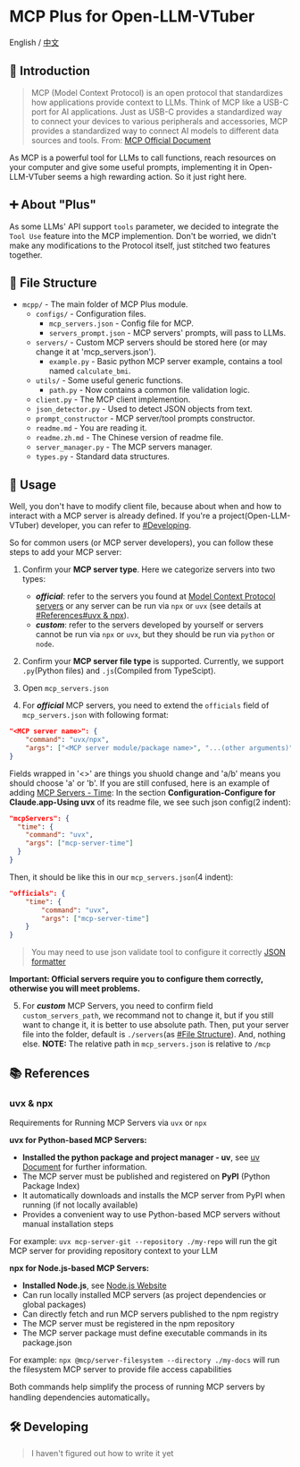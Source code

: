 # MCP Plus for Open-LLM-VTuber

English / [中文](./readme.zh.md)



## 📄 Introduction

> MCP (Model Context Protocol) is an open protocol that standardizes how applications provide context to LLMs. Think of MCP like a USB-C port for AI applications. Just as USB-C provides a standardized way to connect your devices to various peripherals and accessories, MCP provides a standardized way to connect AI models to different data sources and tools.
> From: [MCP Official Document][1]

As MCP is a powerful tool for LLMs to call functions, reach resources on your computer and give some useful prompts, implementing it in Open-LLM-VTuber seems a high rewarding action. So it just right here.



## ➕ About "Plus"

As some LLMs' API support `tools` parameter, we decided to integrate the `Tool Use` feature into the MCP implemention. Don't be worried, we didn't make any modifications to the Protocol itself, just stitched two features together.



## 📁 File Structure

- `mcpp/` - The main folder of MCP Plus module.
    - `configs/` - Configuration files.
        - `mcp_servers.json` - Config file for MCP.
        - `servers_prompt.json` - MCP servers' prompts, will pass to LLMs.
    - `servers/` - Custom MCP servers should be stored here (or may change it at 'mcp_servers.json').
        - `example.py` - Basic python MCP server example, contains a tool named `calculate_bmi`.
    - `utils/` - Some useful generic functions.
        - `path.py` - Now contains a common file validation logic.
    - `client.py` - The MCP client implemention.
    - `json_detector.py` - Used to detect JSON objects from text.
    - `prompt_constructor` - MCP server/tool prompts constructor.
    - `readme.md` - You are reading it.
    - `readme.zh.md` - The Chinese version of readme file.
    - `server_manager.py` - The MCP servers manager.
    - `types.py` - Standard data structures.



## 🔧 Usage

Well, you don't have to modify client file, because about when and how to interact with a MCP server is already defined. If you're a project(Open-LLM-VTuber) developer, you can refer to [#Developing](#️-developing). 

So for common users (or MCP server developers), you can follow these steps to add your MCP server:

1. Confirm your **MCP server type**. Here we categorize servers into two types:
    - ***official***: refer to the servers you found at [Model Context Protocol servers][2] or any server can be run via `npx` or `uvx` (see details at [#References#uvx & npx](#uvx--npx)).
    - ***custom***: refer to the servers developed by yourself or servers cannot be run via `npx` or `uvx`, but they should be run via `python` or `node`.

2. Confirm your **MCP server file type** is supported. Currently, we support `.py`(Python files) and `.js`(Compiled from TypeScipt).

3. Open `mcp_servers.json`

4. For ***official*** MCP servers, you need to extend the `officials` field of `mcp_servers.json` with following format:
```json
"<MCP server name>": {
    "command": "uvx/npx",
    "args": ["<MCP server module/package name>", "...(other arguments)"]
}
```
Fields wrapped in '<>' are things you shuold change and 'a/b' means you should choose 'a' or 'b'. If you are still confused, here is an example of adding [MCP Servers - Time][3]:
In the section **Configuration-Configure for Claude.app-Using uvx** of its readme file, we see such json config(2 indent):
```json
"mcpServers": {
  "time": {
    "command": "uvx",
    "args": ["mcp-server-time"]
  }
}
```
Then, it should be like this in our `mcp_servers.json`(4 indent):
```json
"officials": {
    "time": {
        "command": "uvx",
        "args": ["mcp-server-time"]
    }
}
```
> You may need to use json validate tool to configure it correctly
> [JSON formatter][4]

**Important: Official servers require you to configure them correctly, otherwise you will meet problems.**

5. For ***custom*** MCP Servers, you need to confirm field `custom_servers_path`, we recommand not to change it, but if you still want to change it, it is better to use absolute path. Then, put your server file into the folder, default is `./servers`(as [#File Structure](#-file-structure)). And, nothing else.
**NOTE:** The relative path in `mcp_servers.json` is relative to `/mcp`



## 📚 References

### uvx & npx
Requirements for Running MCP Servers via `uvx` or `npx`

**uvx for Python-based MCP Servers:**

- **Installed the python package and project manager - uv**, see [uv Document][5] for further information.
- The MCP server must be published and registered on **PyPI** (Python Package Index)
- It automatically downloads and installs the MCP server from PyPI when running (if not locally available)
- Provides a convenient way to use Python-based MCP servers without manual installation steps

For example: `uvx mcp-server-git --repository ./my-repo` will run the git MCP server for providing repository context to your LLM

**npx for Node.js-based MCP Servers:**

- **Installed Node.js**, see [Node.js Website][6]
- Can run locally installed MCP servers (as project dependencies or global packages)
- Can directly fetch and run MCP servers published to the npm registry
- The MCP server must be registered in the npm repository
- The MCP server package must define executable commands in its package.json

For example: `npx @mcp/server-filesystem --directory ./my-docs` will run the filesystem MCP server to provide file access capabilities

Both commands help simplify the process of running MCP servers by handling dependencies automatically。



## 🛠️ Developing

> I haven't figured out how to write it yet



[1]: <https://modelcontextprotocol.io/introduction>
[2]: <https://github.com/modelcontextprotocol/servers>
[3]: <https://github.com/modelcontextprotocol/servers/tree/main/src/time#configuration>
[4]: <https://jsonformatter.org/>
[5]: <https://docs.astral.sh/uv/getting-started/installation/>
[6]: <https://nodejs.org/en>